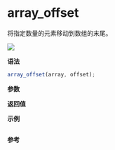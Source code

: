 # array_offset

将指定数量的元素移动到数组的末尾。

![](https://img.shields.io/badge/-Array-blue)

**语法**

```js
array_offset(array, offset);
```

**参数**

**返回值**

**示例**

```js

```

**参考**
